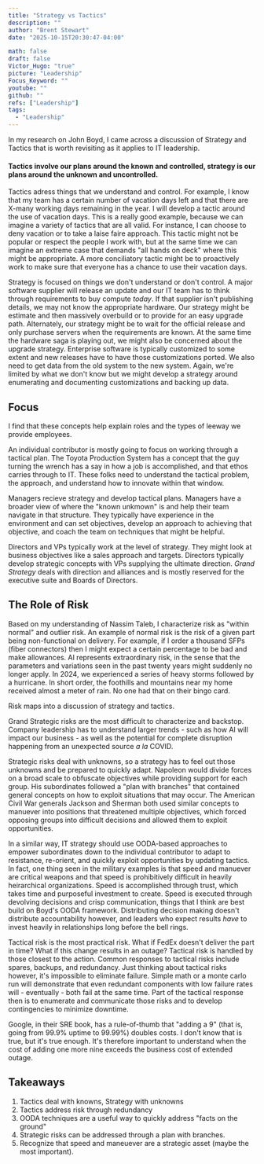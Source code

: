 ```yaml
---
title: "Strategy vs Tactics"
description: ""
author: "Brent Stewart"
date: "2025-10-15T20:30:47-04:00"

math: false
draft: false
Victor_Hugo: "true"
picture: "Leadership"
Focus_Keyword: ""
youtube: ""
github: ""
refs: ["Leadership"]
tags:
  - "Leadership"
---
```


In my research on John Boyd, I came across a discussion of Strategy and Tactics that is worth revisiting as it applies to IT leadership.

#### Tactics involve our plans around the known and controlled, strategy is our plans around the unknown and uncontrolled.

Tactics adress things that we understand and control. For example, I know that my team has a certain number of vacation days left and that there are X-many working days remaining in the year.  I will develop a tactic around the use of vacation days.  This is a really good example, because we can imagine a variety of tactics that are all valid.  For instance, I can choose to deny vacation or to take a laise faire approach.  This tactic might not be popular or respect the people I work with, but at the same time we can imagine an extreme case that demands "all hands on deck" where this might be appropriate.  A more conciliatory tactic might be to proactively work to make sure that everyone has a chance to use their vacation days.

Strategy is focused on things we don't understand or don't control.  A major software supplier will release an update and our IT team has to think through requirements to buy compute _today_.  If that supplier isn't publishing details, we may not know the appropriate hardware.  Our strategy might be estimate and then massively overbuild or to provide for an easy upgrade path.  Alternately, our strategy might be to wait for the official release and only purchase servers when the requirements are known.  At the same time the hardware saga is playing out, we might also be concerned about the upgrade strategy.  Enterprise software is typically customized to some extent and new releases have to have those customizations ported.  We also need to get data from the old system to the new system.  Again, we're limited by what we don't know but we might develop a strategy around enumerating and documenting customizations and backing up data.

## Focus
I find that these concepts help explain roles and the types of leeway we provide employees.

An individual contributor is mostly going to focus on working through a tactical plan.  The Toyota Production System has a concept that the guy turning the wrench has a say in how a job is accomplished, and that ethos carries through to IT.  These folks need to understand the tactical problem, the approach, and understand how to innovate within that window.

Managers recieve strategy and develop tactical plans.  Managers have a broader view of where the "known unkmown" is and help their team navigate in that structure.  They typically have experience in the environment and can set objectives, develop an approach to achieving that objective, and coach the team on techniques that might be helpful.

Directors and VPs typically work at the level of strategy.  They might look at business objectives like a sales approach and targets.  Directors typically develop strategic concepts with VPs supplying the ultimate direction. _Grand Strategy_ deals with direction and alliances and is mostly reserved for the executive suite and Boards of Directors.

## The Role of Risk
Based on my understanding of Nassim Taleb, I characterize risk as "within normal" and outlier risk.  An example of normal risk is the risk of a given part being non-functional on delivery.  For example, if I order a thousand SFPs (fiber connectors) then I might expect a certain percentage to be bad and make allowances.  AI represents extraordinary risk, in the sense that the parameters and variations seen in the past twenty years might suddenly no longer apply.  In 2024, we experienced a series of heavy storms followed by a hurricane.  In short order, the foothills and mountains near my home received almost a meter of rain.  No one had that on their bingo card.

Risk maps into a discussion of strategy and tactics.

Grand Strategic risks are the most difficult to characterize and backstop.  Company leadership has to understand larger trends - such as how AI will impact our business - as well as the potential for complete disruption happening from an unexpected source _a la_ COVID.

Strategic risks deal with unknowns, so a strategy has to feel out those unknowns and be prepared to quickly adapt.  Napoleon would divide forces on a broad scale to obfuscate objectives while providing support for each group.  His subordinates followed a "plan with branches" that contained general concepts on how to exploit situations that may occur.  The American Civil War generals Jackson and Sherman both used similar concepts to manuever into positions that threatened multiple objectives, which forced opposing groups into difficult decisions and allowed them to exploit opportunities.

In a similar way, IT strategy should use OODA-based approaches to empower subordinates down to the individual contributor to adapt to resistance, re-orient, and quickly exploit opportunities by updating tactics.  In fact, one thing seen in the military examples is that speed and manuever are critical weapons and that speed is prohibitively difficult in heavily heirarchical organizations.  Speed is accomplished through trust, which takes time and purposeful investment to create.  Speed is executed through devolving decisions and crisp communication, things that I think are best build on Boyd's OODA framework.  Distributing decision making doesn't distribute accountability however, and leaders who expect results _have_ to invest heavily in relationships long before the bell rings.

Tactical risk is the most practical risk.  What if FedEx doesn't deliver the part in time?  What if this change results in an outage?  Tactical risk is handled by those closest to the action.  Common responses to tactical risks include spares, backups, and redundancy.  Just thinking about tactical risks however, it's impossible to eliminate failure.  Simple math or a monte carlo run will demonstrate that even redundant components with low failure rates will - eventually - both fail at the same time.  Part of the tactical response then is to enumerate and communicate those risks and to develop contingencies to minimize downtime.

Google, in their SRE book, has a rule-of-thumb that "adding a 9" (that is, going from 99.9% uptime to 99.99%) doubles costs.  I don't know that is true, but it's true enough.  It's therefore important to understand when the cost of adding one more nine exceeds the business cost of extended outage.

## Takeaways
1. Tactics deal with knowns, Strategy with unknowns
2. Tactics address risk through redundancy
3. OODA techniques are a useful way to quickly address "facts on the ground"
4. Strategic risks can be addressed through a plan with branches.
5. Recognize that speed and maneuever are a strategic asset (maybe the most important).